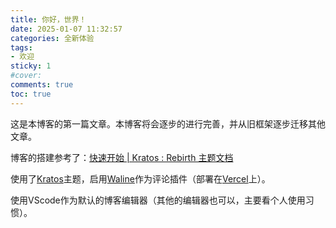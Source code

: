 ```yaml
---
title: 你好，世界！
date: 2025-01-07 11:32:57
categories: 全新体验
tags:
- 欢迎
sticky: 1
#cover:
comments: true
toc: true
---
```


这是本博客的第一篇文章。本博客将会逐步的进行完善，并从旧框架逐步迁移其他文章。

博客的搭建参考了：[快速开始 | Kratos : Rebirth 主题文档](https://wiki.krt.moe/posts/quickstart/)

使用了[Kratos](https://github.com/Candinya/Kratos-Rebirth)主题，启用[Waline](https://waline.js.org/)作为评论插件（部署在[Vercel](https://vercel.com/)上）。

使用VScode作为默认的博客编辑器（其他的编辑器也可以，主要看个人使用习惯）。
